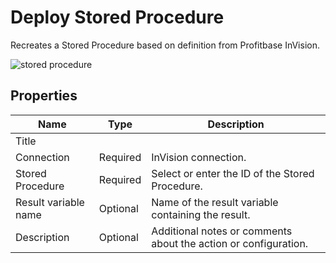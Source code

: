 # Deploy Stored Procedure

Recreates a Stored Procedure based on definition from Profitbase InVision.


![stored procedure](https://profitbasedocs.blob.core.windows.net/flowimages/deploy-stored-procedure.png) 

## Properties 

| Name                 | Type     | Description                         |
|----------------------|----------|-------------------------------------|
| Title                |          |                                     |
| Connection           | Required | InVision connection.                 |
| Stored Procedure     | Required | Select or enter the ID of the Stored Procedure.   |
| Result variable name | Optional | Name of the result variable containing the result. |
| Description          | Optional |  Additional notes or comments about the action or configuration. |
